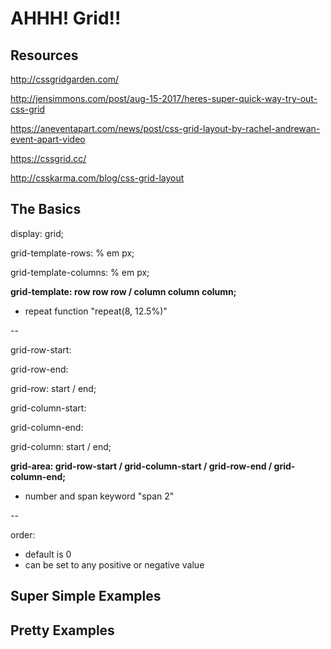 # AHHH! Grid!!

## Resources

http://cssgridgarden.com/

http://jensimmons.com/post/aug-15-2017/heres-super-quick-way-try-out-css-grid

https://aneventapart.com/news/post/css-grid-layout-by-rachel-andrewan-event-apart-video

https://cssgrid.cc/

http://csskarma.com/blog/css-grid-layout

## The Basics

display: grid;

grid-template-rows: % em px;

grid-template-columns: % em px;

**grid-template: row row row / column column column;**
- repeat function "repeat(8, 12.5%)"

--

grid-row-start:

grid-row-end:

grid-row: start / end;

grid-column-start:

grid-column-end:

grid-column: start / end;

**grid-area: grid-row-start / grid-column-start / grid-row-end / grid-column-end;**
- number and span  keyword "span 2"

--

order: 
- default is 0
- can be set to any positive or negative value

## Super Simple Examples

## Pretty Examples
